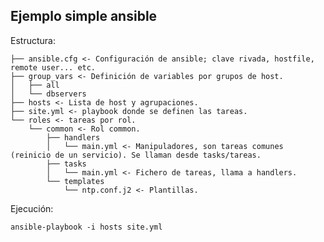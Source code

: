 Ejemplo simple ansible
----------------------

Estructura:

	├── ansible.cfg <- Configuración de ansible; clave rivada, hostfile, remote user... etc.
	├── group_vars <- Definición de variables por grupos de host.
	│   ├── all
	│   └── dbservers
	├── hosts <- Lista de host y agrupaciones.
	├── site.yml <- playbook donde se definen las tareas.
	└── roles <- tareas por rol.
	    └── common <- Rol common.
	        ├── handlers
	        │   └── main.yml <- Manipuladores, son tareas comunes (reinicio de un servicio). Se llaman desde tasks/tareas.
	        ├── tasks
	        │   └── main.yml <- Fichero de tareas, llama a handlers.
	        └── templates
	            └── ntp.conf.j2 <- Plantillas.


Ejecución:

	ansible-playbook -i hosts site.yml

